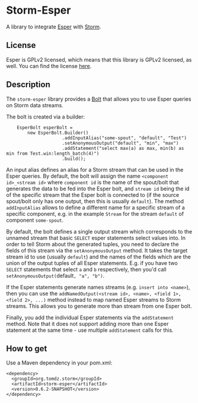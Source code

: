 # Storm-Esper

A library to integrate [Esper](http://esper.codehaus.org) with [Storm](https://github.com/nathanmarz/storm).

## License

Esper is GPLv2 licensed, which means that this library is GPLv2 licensed, as well. You can find the license [here](http://www.opensource.org/licenses/gpl-2.0.php).

## Description

The `storm-esper` library provides a [Bolt](https://github.com/nathanmarz/storm/wiki/Concepts) that allows you to use Esper queries on Storm data streams.

The bolt is created via a builder:

        EsperBolt esperBolt =
            new EsperBolt.Builder()
                         .addInputAlias("some-spout", "default", "Test")
                         .setAnonymousOutput("default", "min", "max")
                         .addStatement("select max(a) as max, min(b) as min from Test.win:length_batch(4)")
                         .build();

An input alias defines an alias for a Storm stream that can be used in the Esper queries. By default, the bolt will assign the name `<component id>_<stream id>` where `component id` is the name of the spout/bolt that generates the data to be fed into the Esper bolt, and `stream id` being the id of the specific stream that the Esper bolt is connected to (if the source spout/bolt only has one output, then this is usually `default`). The method `addInputAlias` allows to define a different name for a specific stream of a specific component, e.g. in the example `Stream` for the stream `default` of component `some-spout`.

By default, the bolt defines a single output stream which corresponds to the unnamed stream that basic `SELECT` esper statements select values into. In order to tell Storm about the generated tuples, you need to declare the fields of this stream via the `setAnonymousOutput` method. It takes the target stream id to use (usually `default`) and the names of the fields which are the union of the output tuples of all Esper statements. E.g. if you have two `SELECT` statements that select `a` and `b` respectively, then you'd call `setAnonymousOutput(`default`, "a", "b")`.

If the Esper statements generate names streams (e.g. `insert into <name>`), then you can use the `addNamedOutput(<stream id>, <name>, <field 1>, <field 2>, ...)` method instead to map named Esper streams to Storm streams. This allows you to generate more than stream from one Esper bolt.

Finally, you add the individual Esper statements via the `addStatement` method. Note that it does not support adding more than one Esper statement at the same time - use multiple `addStatement` calls for this.

## How to get

Use a Maven dependency in your pom.xml:

    <dependency>
      <groupId>org.tomdz.storm</groupId>
      <artifactId>storm-esper</artifactId>
      <version>0.6.2-SNAPSHOT</version>
    </dependency>
